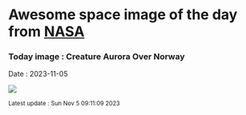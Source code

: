 
# Awesome space image of the day from [NASA](https://api.nasa.gov/)

### Today image : Creature Aurora Over Norway
Date : 2023-11-05

![](https://apod.nasa.gov/apod/image/2311/CreatureAurora_Salomonsen_960.jpg)

<small>Latest update : Sun Nov  5 09:11:09 2023</small>
        